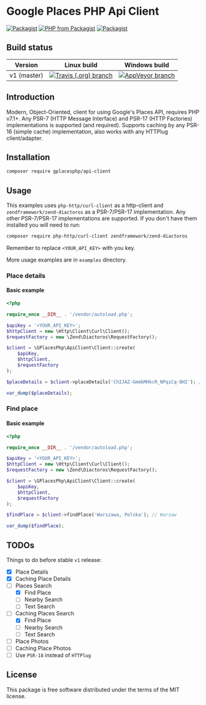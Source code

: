 # Google Places PHP Api Client

[![Packagist](https://img.shields.io/packagist/v/gplacesphp/api-client.svg?style=flat-square)](https://packagist.org/packages/gplacesphp/api-client)
[![PHP from Packagist](https://img.shields.io/packagist/php-v/gplacesphp/api-client.svg?style=flat-square)](https://packagist.org/packages/gplacesphp/api-client)
[![Packagist](https://img.shields.io/packagist/dt/gplacesphp/api-client.svg?style=flat-square)](https://packagist.org/packages/gplacesphp/api-client)

## Build status

|Version|Linux build|Windows build|
|---|---|---|
|v1 (master)|[![Travis (.org) branch](https://img.shields.io/travis/gplacesphp/api-client/master.svg?style=flat-square)](https://travis-ci.org/gplacesphp/api-client)|[![AppVeyor branch](https://img.shields.io/appveyor/ci/PabloKowalczyk/api-client/master.svg?style=flat-square)](https://ci.appveyor.com/project/PabloKowalczyk/api-client)

## Introduction

Modern, Object-Oriented, client for using Google's Places API, requires PHP v7.1+.
Any PSR-7 (HTTP Message Interface) and PSR-17 (HTTP Factories) implementations is supported (and required).
Supports caching by any PSR-16 (simple cache) implementation,
also works with any HTTPlug client/adapter.

## Installation

```bash
composer require gplacesphp/api-client
```

## Usage

This examples uses `php-http/curl-client` as a http-client
and `zendframework/zend-diactoros` as a PSR-7/PSR-17 implementation.
Any other PSR-7/PSR-17 implementations are supported.
If you don't have them installed you will need to run:

```bash
composer require php-http/curl-client zendframework/zend-diactoros
```

Remember to replace `<YOUR_API_KEY>` with you key. 

More usage examples are in `examples` directory.

### Place details

#### Basic example

```php
<?php

require_once __DIR__ . '/vendor/autoload.php';

$apiKey = '<YOUR_API_KEY>';
$httpClient = new \Http\Client\Curl\Client();
$requestFactory = new \Zend\Diactoros\RequestFactory();

$client = \GPlacesPhp\ApiClient\Client::create(
    $apiKey,
    $httpClient,
    $requestFactory
);

$placeDetails = $client->placeDetails('ChIJAZ-GmmbMHkcR_NPqiCq-8HI'); // Warsaw

var_dump($placeDetails);

```

### Find place

#### Basic example

```php
<?php

require_once __DIR__ . '/vendor/autoload.php';

$apiKey = '<YOUR_API_KEY>';
$httpClient = new \Http\Client\Curl\Client();
$requestFactory = new \Zend\Diactoros\RequestFactory();

$client = \GPlacesPhp\ApiClient\Client::create(
    $apiKey,
    $httpClient,
    $requestFactory
);

$findPlace = $client->findPlace('Warszawa, Polska'); // Warsaw

var_dump($findPlace);

```

## TODOs

Things to do before stable `v1` release:

- [x] Place Details
- [x] Caching Place Details
- [ ] Places Search
    - [x] Find Place
    - [ ] Nearby Search
    - [ ] Text Search
- [ ] Caching Places Search
    - [x] Find Place
    - [ ] Nearby Search
    - [ ] Text Search
- [ ] Place Photos
- [ ] Caching Place Photos
- [ ] Use `PSR-18` instead of `HTTPlug`

## License
This package is free software distributed under the terms of the MIT license.
